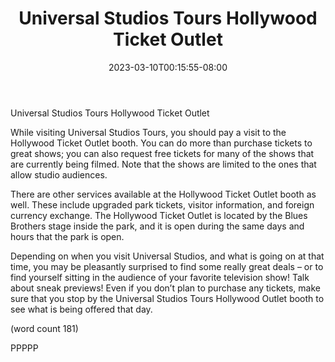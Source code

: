 ﻿---
title: "Universal Studios Tours Hollywood Ticket Outlet"
date: 2023-03-10T00:15:55-08:00
description: "Universal Studio Tours Tips for Web Success"
featured_image: "/images/Universal Studio Tours.jpg"
tags: ["Universal Studio Tours"]
---

Universal Studios Tours Hollywood Ticket Outlet

While visiting Universal Studios Tours, you should 
pay a visit to the Hollywood Ticket Outlet booth. You 
can do more than purchase tickets to great shows; 
you can also request free tickets for many of the 
shows that are currently being filmed. Note that the 
shows are limited to the ones that allow studio 
audiences.

There are other services available at the Hollywood 
Ticket Outlet booth as well. These include upgraded 
park tickets, visitor information, and foreign currency 
exchange. The Hollywood Ticket Outlet is located by 
the Blues Brothers stage inside the park, and it is 
open during the same days and hours that the park 
is open.

Depending on when you visit Universal Studios, and 
what is going on at that time, you may be pleasantly
surprised to find some really great deals – or to find 
yourself sitting in the audience of your favorite 
television show! Talk about sneak previews! Even if 
you don’t plan to purchase any tickets, make sure 
that you stop by the Universal Studios Tours 
Hollywood Outlet booth to see what is being offered 
that day.

(word count 181)

PPPPP








